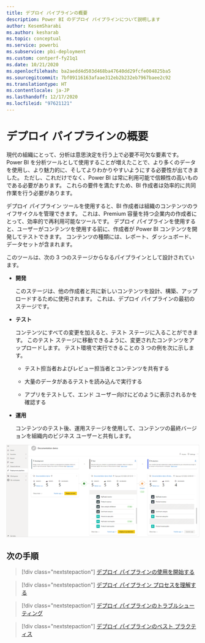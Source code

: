 ```yaml
---
title: デプロイ パイプラインの概要
description: Power BI のデプロイ パイプラインについて説明します
author: KesemSharabi
ms.author: kesharab
ms.topic: conceptual
ms.service: powerbi
ms.subservice: pbi-deployment
ms.custom: contperf-fy21q1
ms.date: 10/21/2020
ms.openlocfilehash: ba2aedd4d503d468ba47640dd29fcfe004825ba5
ms.sourcegitcommit: 7bf09116163afaae312eb2b232eb7967baee2c92
ms.translationtype: HT
ms.contentlocale: ja-JP
ms.lasthandoff: 12/17/2020
ms.locfileid: "97621121"
---
```

# <a name="introduction-to-deployment-pipelines"></a>デプロイ パイプラインの概要

現代の組織にとって、分析は意思決定を行う上で必要不可欠な要素です。 Power BI を分析ツールとして使用することが増えたことで、より多くのデータを使用し、より魅力的に、そしてよりわかりやすいようにする必要性が出てきました。 ただし、これだけでなく、Power BI は常に利用可能で信頼性の高いものである必要があります。 これらの要件を満たすため、BI 作成者は効率的に共同作業を行う必要があります。

デプロイ パイプライン ツールを使用すると、BI 作成者は組織のコンテンツのライフサイクルを管理できます。 これは、Premium 容量を持つ企業内の作成者にとって、効率的で再利用可能なツールです。 デプロイ パイプラインを使用すると、ユーザーがコンテンツを使用する前に、作成者が Power BI コンテンツを開発してテストできます。 コンテンツの種類には、レポート、ダッシュボード、データセットが含まれます。

このツールは、次の 3 つのステージからなるパイプラインとして設計されています。

* **<a name="development"></a>開発**
    
    このステージは、他の作成者と共に新しいコンテンツを設計、構築、アップロードするために使用されます。 これは、デプロイ パイプラインの最初のステージです。

* **<a name="test"></a>テスト**

    コンテンツにすべての変更を加えると、テスト ステージに入ることができます。 このテスト ステージに移動できるように、変更されたコンテンツをアップロードします。 テスト環境で実行できることの 3 つの例を次に示します。

    * テスト担当者およびレビュー担当者とコンテンツを共有する

    * 大量のデータがあるテストを読み込んで実行する

    * アプリをテストして、エンド ユーザー向けにどのように表示されるかを確認する

* **<a name="production"></a>運用**

    コンテンツのテスト後、運用ステージを使用して、コンテンツの最終バージョンを組織内のビジネス ユーザーと共有します。

![開発、テスト、運用という 3 つのステージすべてが設定された、動作中のデプロイ パイプラインのスクリーンショット。](media/deployment-pipelines-overview/deployment-pipelines.png)

## <a name="next-steps"></a>次の手順

>[!div class="nextstepaction"]
>[デプロイ パイプラインの使用を開始する](deployment-pipelines-get-started.md)

>[!div class="nextstepaction"]
>[デプロイ パイプライン プロセスを理解する](deployment-pipelines-process.md)

>[!div class="nextstepaction"]
>[デプロイ パイプラインのトラブルシューティング](deployment-pipelines-troubleshooting.md)

>[!div class="nextstepaction"]
>[デプロイ パイプラインのベスト プラクティス](deployment-pipelines-best-practices.md)

